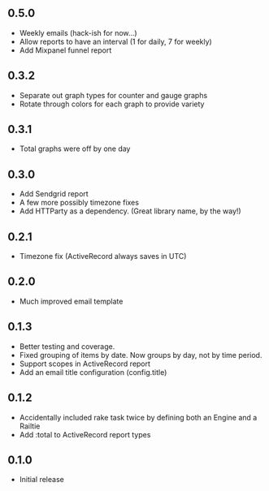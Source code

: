 ## 0.5.0

- Weekly emails (hack-ish for now...)
- Allow reports to have an interval (1 for daily, 7 for weekly)
- Add Mixpanel funnel report

## 0.3.2

- Separate out graph types for counter and gauge graphs
- Rotate through colors for each graph to provide variety

## 0.3.1

- Total graphs were off by one day

## 0.3.0

- Add Sendgrid report
- A few more possibly timezone fixes
- Add HTTParty as a dependency. (Great library name, by the way!)

## 0.2.1

- Timezone fix (ActiveRecord always saves in UTC)

## 0.2.0

- Much improved email template

## 0.1.3

- Better testing and coverage.
- Fixed grouping of items by date. Now groups by day, not by time period.
- Support scopes in ActiveRecord report
- Add an email title configuration (config.title)

## 0.1.2

- Accidentally included rake task twice by defining both an Engine and a Railtie
- Add :total to ActiveRecord report types

## 0.1.0

- Initial release